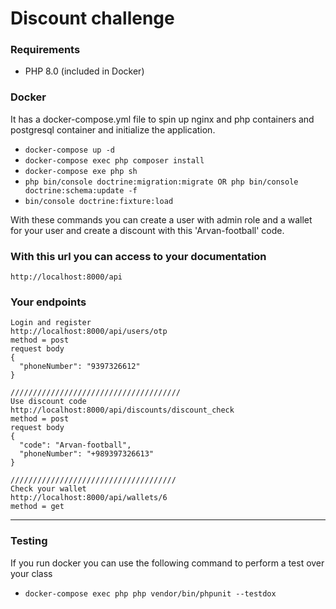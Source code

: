 # Discount challenge

### Requirements
-   PHP 8.0 (included in Docker)

### Docker
It has a docker-compose.yml file to spin up nginx and php containers and postgresql container and initialize the application.

-   `docker-compose up -d`
-    `docker-compose exec php composer install`
-    `docker-compose exe php sh`
-    `php bin/console doctrine:migration:migrate OR php bin/console doctrine:schema:update -f
     `
-    `bin/console doctrine:fixture:load`

With these commands you can create a user with admin role and a wallet for your user and create a discount
with this 'Arvan-football' code.


### With this url you can access to your documentation
```
http://localhost:8000/api
```

### Your endpoints
```
Login and register
http://localhost:8000/api/users/otp
method = post
request body
{
  "phoneNumber": "9397326612"
}

//////////////////////////////////////
Use discount code
http://localhost:8000/api/discounts/discount_check
method = post
request body
{
  "code": "Arvan-football",
  "phoneNumber": "+989397326613"
}

/////////////////////////////////////
Check your wallet
http://localhost:8000/api/wallets/6
method = get
```

--------------------------------------------------------
### Testing

If you run docker you can use the following command to perform a test over your class

-   `docker-compose exec php php vendor/bin/phpunit --testdox`